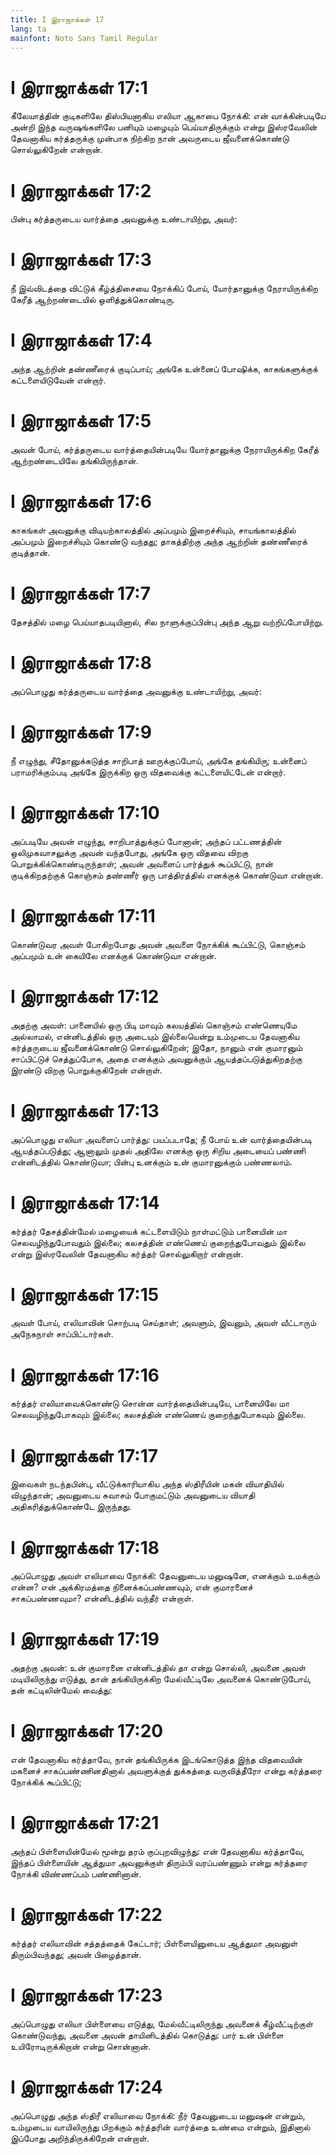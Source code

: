 ```yaml
---
title: I இராஜாக்கள் 17
lang: ta
mainfont: Noto Sans Tamil Regular
---
```


# I இராஜாக்கள் 17:1

கீலேயாத்தின் குடிகளிலே திஸ்பியனாகிய எலியா ஆகாபை நோக்கி: என் வாக்கின்படியே அன்றி இந்த வருஷங்களிலே பனியும் மழையும் பெய்யாதிருக்கும் என்று இஸ்ரவேலின் தேவனாகிய கர்த்தருக்கு முன்பாக நிற்கிற நான் அவருடைய ஜீவனைக்கொண்டு சொல்லுகிறேன் என்றான்.

# I இராஜாக்கள் 17:2

பின்பு கர்த்தருடைய வார்த்தை அவனுக்கு உண்டாயிற்று, அவர்:

# I இராஜாக்கள் 17:3

நீ இவ்விடத்தை விட்டுக் கீழ்த்திசையை நோக்கிப் போய், யோர்தானுக்கு நேராயிருக்கிற கேரீத் ஆற்றண்டையில் ஒளித்துக்கொண்டிரு.

# I இராஜாக்கள் 17:4

அந்த ஆற்றின் தண்ணீரைக் குடிப்பாய்; அங்கே உன்னைப் போஷிக்க, காகங்களுக்குக் கட்டளையிடுவேன் என்றார்.

# I இராஜாக்கள் 17:5

அவன் போய், கர்த்தருடைய வார்த்தையின்படியே யோர்தானுக்கு நேராயிருக்கிற கேரீத் ஆற்றண்டையிலே தங்கியிருந்தான்.

# I இராஜாக்கள் 17:6

காகங்கள் அவனுக்கு விடியற்காலத்தில் அப்பமும் இறைச்சியும், சாயங்காலத்தில் அப்பமும் இறைச்சியும் கொண்டு வந்தது; தாகத்திற்கு அந்த ஆற்றின் தண்ணீரைக் குடித்தான்.

# I இராஜாக்கள் 17:7

தேசத்தில் மழை பெய்யாதபடியினால், சில நாளுக்குப்பின்பு அந்த ஆறு வற்றிப்போயிற்று.

# I இராஜாக்கள் 17:8

அப்பொழுது கர்த்தருடைய வார்த்தை அவனுக்கு உண்டாயிற்று, அவர்:

# I இராஜாக்கள் 17:9

நீ எழுந்து, சீதோனுக்கடுத்த சாறிபாத் ஊருக்குப்போய், அங்கே தங்கியிரு; உன்னைப் பராமரிக்கும்படி அங்கே இருக்கிற ஒரு விதவைக்கு கட்டளையிட்டேன் என்றார்.

# I இராஜாக்கள் 17:10

அப்படியே அவன் எழுந்து, சாறிபாத்துக்குப் போனான்; அந்தப் பட்டணத்தின் ஒலிமுகவாசலுக்கு அவன் வந்தபோது, அங்கே ஒரு விதவை விறகு பொறுக்கிக்கொண்டிருந்தாள்; அவன் அவளைப் பார்த்துக் கூப்பிட்டு, நான் குடிக்கிறதற்குக் கொஞ்சம் தண்ணீர் ஒரு பாத்திரத்தில் எனக்குக் கொண்டுவா என்றான்.

# I இராஜாக்கள் 17:11

கொண்டுவர அவள் போகிறபோது அவன் அவளை நோக்கிக் கூப்பிட்டு, கொஞ்சம் அப்பமும் உன் கையிலே எனக்குக் கொண்டுவா என்றான்.

# I இராஜாக்கள் 17:12

அதற்கு அவள்: பானையில் ஒரு பிடி மாவும் கலயத்தில் கொஞ்சம் எண்ணெயுமே அல்லாமல், என்னிடத்தில் ஒரு அடையும் இல்லையென்று உம்முடைய தேவனாகிய கர்த்தருடைய ஜீவனைக்கொண்டு சொல்லுகிறேன்; இதோ, நானும் என் குமாரனும் சாப்பிட்டுச் செத்துப்போக, அதை எனக்கும் அவனுக்கும் ஆயத்தப்படுத்துகிறதற்கு இரண்டு விறகு பொறுக்குகிறேன் என்றாள்.

# I இராஜாக்கள் 17:13

அப்பொழுது எலியா அவளைப் பார்த்து: பயப்படாதே; நீ போய் உன் வார்த்தையின்படி ஆயத்தப்படுத்து; ஆனாலும் முதல் அதிலே எனக்கு ஒரு சிறிய அடையைப் பண்ணி என்னிடத்தில் கொண்டுவா; பின்பு உனக்கும் உன் குமாரனுக்கும் பண்ணலாம்.

# I இராஜாக்கள் 17:14

கர்த்தர் தேசத்தின்மேல் மழையைக் கட்டளையிடும் நாள்மட்டும் பானையின் மா செலவழிந்துபோவதும் இல்லை; கலசத்தின் எண்ணெய் குறைந்துபோவதும் இல்லை என்று இஸ்ரவேலின் தேவனாகிய கர்த்தர் சொல்லுகிறார் என்றான்.

# I இராஜாக்கள் 17:15

அவள் போய், எலியாவின் சொற்படி செய்தாள்; அவளும், இவனும், அவள் வீட்டாரும் அநேகநாள் சாப்பிட்டார்கள்.

# I இராஜாக்கள் 17:16

கர்த்தர் எலியாவைக்கொண்டு சொன்ன வார்த்தையின்படியே, பானையிலே மா செலவழிந்துபோகவும் இல்லை; கலசத்தின் எண்ணெய் குறைந்துபோகவும் இல்லை.

# I இராஜாக்கள் 17:17

இவைகள் நடந்தபின்பு, வீட்டுக்காரியாகிய அந்த ஸ்திரீயின் மகன் வியாதியில் விழுந்தான்; அவனுடைய சுவாசம் போகுமட்டும் அவனுடைய வியாதி அதிகரித்துக்கொண்டே இருந்தது.

# I இராஜாக்கள் 17:18

அப்பொழுது அவள் எலியாவை நோக்கி: தேவனுடைய மனுஷனே, எனக்கும் உமக்கும் என்ன? என் அக்கிரமத்தை நினைக்கப்பண்ணவும், என் குமாரனைச் சாகப்பண்ணவுமா? என்னிடத்தில் வந்தீர் என்றாள்.

# I இராஜாக்கள் 17:19

அதற்கு அவன்: உன் குமாரனை என்னிடத்தில் தா என்று சொல்லி, அவனை அவள் மடியிலிருந்து எடுத்து, தான் தங்கியிருக்கிற மேல்வீட்டிலே அவனைக் கொண்டுபோய், தன் கட்டிலின்மேல் வைத்து:

# I இராஜாக்கள் 17:20

என் தேவனாகிய கர்த்தாவே, நான் தங்கியிருக்க இடங்கொடுத்த இந்த விதவையின் மகனைச் சாகப்பண்ணினதினால் அவளுக்குத் துக்கத்தை வருவித்தீரோ என்று கர்த்தரை நோக்கிக் கூப்பிட்டு;

# I இராஜாக்கள் 17:21

அந்தப் பிள்ளையின்மேல் மூன்று தரம் குப்புறவிழுந்து: என் தேவனாகிய கர்த்தாவே, இந்தப் பிள்ளையின் ஆத்துமா அவனுக்குள் திரும்பி வரப்பண்ணும் என்று கர்த்தரை நோக்கி விண்ணப்பம் பண்ணினான்.

# I இராஜாக்கள் 17:22

கர்த்தர் எலியாவின் சத்தத்தைக் கேட்டார்; பிள்ளையினுடைய ஆத்துமா அவனுள் திரும்பிவந்தது; அவன் பிழைத்தான்.

# I இராஜாக்கள் 17:23

அப்பொழுது எலியா பிள்ளையை எடுத்து, மேல்வீட்டிலிருந்து அவனைக் கீழ்வீட்டிற்குள் கொண்டுவந்து, அவனை அவன் தாயினிடத்தில் கொடுத்து: பார் உன் பிள்ளை உயிரோடிருக்கிறான் என்று சொன்னான்.

# I இராஜாக்கள் 17:24

அப்பொழுது அந்த ஸ்திரீ எலியாவை நோக்கி: நீர் தேவனுடைய மனுஷன் என்றும், உம்முடைய வாயிலிருந்து பிறக்கும் கர்த்தரின் வார்த்தை உண்மை என்றும், இதினால் இப்போது அறிந்திருக்கிறேன் என்றாள்.

